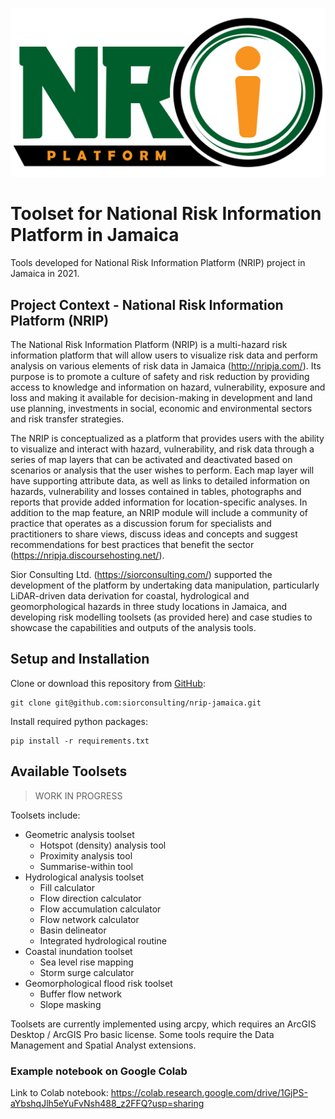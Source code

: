 ![alt text](nrip-logo.png)

# Toolset for National Risk Information Platform in Jamaica

Tools developed for National Risk Information Platform (NRIP) project in Jamaica in 2021.

## Project Context - National Risk Information Platform (NRIP)

The National Risk Information Platform (NRIP) is a multi-hazard risk information platform that will allow users to visualize risk data and perform analysis on various elements of risk data in Jamaica (http://nripja.com/). Its purpose is to promote a culture of safety and risk reduction by providing access to knowledge and information on hazard, vulnerability, exposure and loss and making it available for decision-making in development and land use planning, investments in social, economic and environmental sectors and risk transfer strategies. 

The NRIP is conceptualized as a platform that provides users with the ability to visualize and interact with hazard, vulnerability, and risk data through a series of map layers that can be activated and deactivated based on scenarios or analysis that the user wishes to perform. Each map layer will have supporting attribute data, as well as links to detailed information on hazards, vulnerability and losses contained in tables, photographs and reports that provide added information for location-specific analyses. In addition to the map feature, an NRIP module will include a community of practice that operates as a discussion forum for specialists and practitioners to share views, discuss ideas and concepts and suggest recommendations for best practices that benefit the sector (https://nripja.discoursehosting.net/). 

Sior Consulting Ltd. (https://siorconsulting.com/) supported the development of the platform by undertaking data manipulation, particularly LiDAR-driven data derivation for coastal, hydrological and geomorphological hazards in three study locations in Jamaica, and developing risk modelling toolsets (as provided here) and case studies to showcase the capabilities and outputs of the analysis tools.

## Setup and Installation

Clone or download this repository from
[GitHub](https://github.com/siorconsulting/nrip-jamaica):

    git clone git@github.com:siorconsulting/nrip-jamaica.git

Install required python packages:

    pip install -r requirements.txt

## Available Toolsets  

> WORK IN PROGRESS

Toolsets include: 
- Geometric analysis toolset
  - Hotspot (density) analysis tool 
  - Proximity analysis tool
  - Summarise-within tool
- Hydrological analysis toolset
  - Fill calculator
  - Flow direction calculator
  - Flow accumulation calculator
  - Flow network calculator
  - Basin delineator
  - Integrated hydrological routine
- Coastal inundation toolset
  - Sea level rise mapping 
  - Storm surge calculator 
- Geomorphological flood risk toolset
  - Buffer flow network
  - Slope masking

Toolsets are currently implemented using arcpy, which requires an ArcGIS Desktop / ArcGIS Pro basic license. Some tools require the Data Management and Spatial Analyst extensions.

### Example notebook on Google Colab

Link to Colab notebook: https://colab.research.google.com/drive/1GjPS-aYbshqJlh5eYuFvNsh488_z2FFQ?usp=sharing
